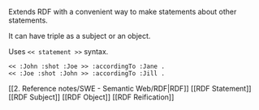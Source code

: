 Extends RDF with a convenient way to make statements about other statements.

It can have triple as a subject or an object.

Uses `<< statement >>` syntax.

```turtle
<< :John :shot :Joe >> :accordingTo :Jane .
<< :Joe :shot :John >> :accordingTo :Jill .
```

[[2. Reference notes/SWE - Semantic Web/RDF|RDF]]
[[RDF Statement]]
[[RDF Subject]]
[[RDF Object]]
[[RDF Reification]]